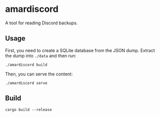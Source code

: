 # amardiscord

A tool for reading Discord backups.

## Usage

First, you need to create a SQLite database from the JSON dump.
Extract the dump into `./data` and then run:

```
./amardiscord build
```

Then, you can serve the content:

```
./amardiscord serve
```

## Build

```
cargo build --release
```
